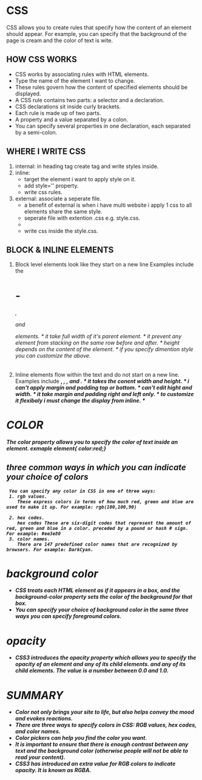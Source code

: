 # CSS
  CSS allows you to create rules that specify how the content of
  an element should appear. For example, you can specify that
  the background of the page is cream and the color of text is wite.

## HOW CSS WORKS
   * CSS works by associating rules with HTML elements.
   * Type the name of the element I want to change.
   * These rules govern how the content of specified elements should be displayed.
   * A CSS rule contains two parts: a selector and a declaration.
   * CSS declarations sit inside curly brackets.
   * Each rule is made up of two parts.
   * A property and a value separated by a colon. 
   * You can specify several properties in one declaration, each separated by a    semi-colon.

## WHERE I WRITE CSS
   1. internal: in heading tag create <style> </style> tag and write styles inside.
   2. inline: 
      * target the element i want to apply style on it.
      * add style='' property.
      * write css rules.
   1. external: associate a seperate file.
      * a benefit of external is when i have multi website i apply 1 css to all elements share the same style.
      * seperate file with extention .css e.g. style.css.
      * <link rel='stylesheet' href="style.css">
      * write css inside the style.css.

## BLOCK & INLINE ELEMENTS 
   1. Block level elements look like they start on a new line Examples include the <h1>-
    <h6>, <p> and <div> elements.
    * it take full width of it's parent element.
    * it prevent any element from stacking on the same row before and after.
    * height depends on the content of the element.
    * if you specify dimention style you can customize the above.
   
   2. Inline elements flow within the text and do not start on a new line. Examples 
    include <b>, <i>, <img>, <em> and <span>.
    * it takes the conent width and height.
    * i can't apply margin and padding top or bottom.
    * can't edit hight and width.
    * it take margin and padding right and left only.
    * to customize it flexibaly i must change the display from inline.
    * 
# COLOR
  The color property allows you to specify the color of text inside an element.
  exmaple  element{ color:red;}
## three common ways in which you can indicate your choice of colors
     You can specify any color in CSS in one of three ways:
     1. rgb values.
        These express colors in terms of how much red, green and blue are used to make it up. For example: rgb(100,100,90)
     
     2. hex codes. 
        hex codes These are six-digit codes that represent the amount of red, green and blue in a color. preceded by a pound or hash # sign. For example: #ee3e80
     3. color names.
        There are 147 predefined color names that are recognized by browsers. For example: DarkCyan.
# background color
  * CSS treats each HTML element as if it appears in a box, and the background-color  property sets the color of the background for that box.
  * You can specify your choice of background color in the same three ways you can specify foreground colors.
# opacity
   * CSS3 introduces the opacity property which allows you to specify the opacity of an element and any of its child elements. and any of its child elements. The value is a number between 0.0 and 1.0.

# SUMMARY
   * Color not only brings your site to life, but also helps convey the mood and evokes reactions.
   * There are three ways to specify colors in CSS: RGB values, hex codes, and color names.
   * Color pickers can help you find the color you want.
   * It is important to ensure that there is enough contrast between any text and the background color (otherwise people will not be able to read your content).
   * CSS3 has introduced an extra value for RGB colors to indicate opacity. It is known as RGBA.
